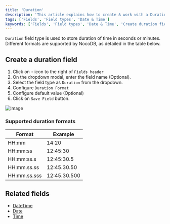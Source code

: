 ```yaml
---
title: 'Duration'
description: 'This article explains how to create & work with a Duration field.'
tags: ['Fields', 'Field types', 'Date & Time']
keywords: ['Fields', 'Field types', 'Date & Time', 'Create duration field']
---
```



`Duration` field type is used to store duration of time in seconds or minutes. Different formats are supported by NocoDB, as detailed in the table below.

## Create a duration field
1. Click on `+` icon to the right of `Fields header`
2. On the dropdown modal, enter the field name (Optional).
3. Select the field type as `Duration` from the dropdown.
4. Configure `Duration Format`
5. Configure default value (Optional)
6. Click on `Save Field` button.

![image](/img/v2/fields/types/duration.png)

### Supported duration formats
| Format       | Example      |
|--------------|--------------|
| HH:mm        | 14:20        |
| HH:mm:ss     | 12:45:30     |
| HH:mm:ss.s   | 12:45:30.5   |
| HH:mm.ss.ss  | 12:45.30.50  |
| HH:mm.ss.sss | 12:45.30.500 |


## Related fields
- [DateTime](010.date-time.md)
- [Date](020.date.md)
- [Time](030.time.md)

